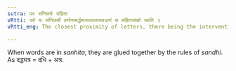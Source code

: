 ```yaml
---
sutra: परः संनिकर्षः संहिता
vRtti: परो यः संनिकर्षो वर्णानामर्द्धमात्राकालव्यवधानं स संहितासंज्ञो भवति ॥
vRtti_eng: The closest proximity of letters, there being the intervention of half a _matra_ or prosodial length between them, is called contact or _sanhita_.

---
```

When words are in _sanhita_, they are glued together by the rules of _sandhi_. As दद्ध्यत्र = दधि + अत्र.